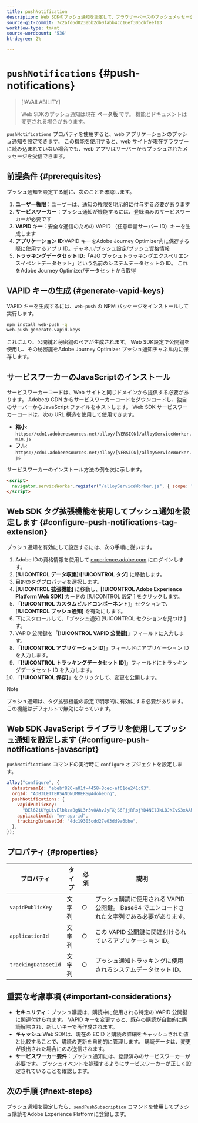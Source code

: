 ```yaml
---
title: pushNotification
description: Web SDKのプッシュ通知を設定して、ブラウザーベースのプッシュメッセージを有効にします。
source-git-commit: 7c2afd6d823ebb2db0fabb4cc16ef30bcbfeef13
workflow-type: tm+mt
source-wordcount: '536'
ht-degree: 2%

---
```



# `pushNotifications` {#push-notifications}

>[!AVAILABILITY]
>
> Web SDKのプッシュ通知は現在 **ベータ版** です。 機能とドキュメントは変更される場合があります。

`pushNotifications` プロパティを使用すると、web アプリケーションのプッシュ通知を設定できます。 この機能を使用すると、web サイトが現在ブラウザーに読み込まれていない場合でも、web アプリはサーバーからプッシュされたメッセージを受信できます。

## 前提条件 {#prerequisites}

プッシュ通知を設定する前に、次のことを確認します。

1. **ユーザー権限**：ユーザーは、通知の権限を明示的に付与する必要があります
2. **サービスワーカー**：プッシュ通知が機能するには、登録済みのサービスワーカーが必要です
3. **VAPID キー**：安全な通信のための VAPID （任意申請サーバー ID）キーを生成します
4. **アプリケーション ID**:VAPID キーをAdobe Journey Optimizer内に保存する際に使用するアプリ ID。チャネル/プッシュ設定/プッシュ資格情報
5. **トラッキングデータセット ID**:「AJO プッシュトラッキングエクスペリエンスイベントデータセット」という名前のシステムデータセットの ID。 これをAdobe Journey Optimizer/データセットから取得

## VAPID キーの生成 {#generate-vapid-keys}

VAPID キーを生成するには、`web-push` の NPM パッケージをインストールして実行します。

```bash
npm install web-push -g
web-push generate-vapid-keys
```

これにより、公開鍵と秘密鍵のペアが生成されます。 Web SDK設定で公開鍵を使用し、その秘密鍵をAdobe Journey Optimizer プッシュ通知チャネル内に保存します。

## サービスワーカーのJavaScriptのインストール

サービスワーカーコードは、Web サイトと同じドメインから提供する必要があります。 Adobeの CDN からサービスワーカーコードをダウンロードし、独自のサーバーからJavaScript ファイルをホストします。 Web SDK サービスワーカーコードは、次の URL 構造を使用して使用できます。

- **縮小**: `https://cdn1.adoberesources.net/alloy/[VERSION]/alloyServiceWorker.min.js`
- **フル**: `https://cdn1.adoberesources.net/alloy/[VERSION]/alloyServiceWorker.js`

サービスワーカーのインストール方法の例を次に示します。

```html
<script>
  navigator.serviceWorker.register("/alloyServiceWorker.js", { scope: "/" });
</script>
```

## Web SDK タグ拡張機能を使用してプッシュ通知を設定します {#configure-push-notifications-tag-extension}

プッシュ通知を有効にして設定するには、次の手順に従います。

1. Adobe IDの資格情報を使用して [experience.adobe.com](https://experience.adobe.com) にログインします。
1. **[!UICONTROL データ収集]**/**[!UICONTROL タグ]** に移動します。
1. 目的のタグプロパティを選択します。
1. **[!UICONTROL 拡張機能]** に移動し、**[!UICONTROL Adobe Experience Platform Web SDK]** カードの [!UICONTROL  設定 ] をクリックします。
1. 「**[!UICONTROL カスタムビルドコンポーネント]**」セクションで、**[!UICONTROL プッシュ通知]** を有効にします。
1. 下にスクロールして、「プッシュ通知 [!UICONTROL  セクションを見つけ ] す。
1. VAPID 公開鍵を「**[!UICONTROL VAPID 公開鍵]**」フィールドに入力します。
1. 「**[!UICONTROL アプリケーション ID]**」フィールドにアプリケーション ID を入力します。
1. 「**[!UICONTROL トラッキングデータセット ID]**」フィールドにトラッキングデータセット ID を入力します。
1. 「**[!UICONTROL 保存]**」をクリックして、変更を公開します。

>[!NOTE]
>
> プッシュ通知は、タグ拡張機能の設定で明示的に有効にする必要があります。 この機能はデフォルトで無効になっています。

## Web SDK JavaScript ライブラリを使用してプッシュ通知を設定します {#configure-push-notifications-javascript}

`pushNotifications` コマンドの実行時に `configure` オブジェクトを設定します。

```js
alloy("configure", {
  datastreamId: "ebebf826-a01f-4458-8cec-ef61de241c93",
  orgId: "ADB3LETTERSANDNUMBERS@AdobeOrg",
  pushNotifications: {
    vapidPublicKey:
      "BEl62iUYgUivElbkzaBgNL3r3vOAhvJyFXjS6FjjRRojYD4NElJkLBJKZvS3xAAh4_gE3WnMaZNu_KGP4jAQlJz",
    applicationId: "my-app-id",
    trackingDatasetId: "4dc19305cdd27e03dd9a6bbe",
  },
});
```

## プロパティ {#properties}

| プロパティ | タイプ | 必須 | 説明 |
|---------|----|---------|-----------|
| `vapidPublicKey` | 文字列 | ○ | プッシュ購読に使用される VAPID 公開鍵。 Base64 でエンコードされた文字列である必要があります。 |
| `applicationId` | 文字列 | ○ | この VAPID 公開鍵に関連付けられているアプリケーション ID。 |
| `trackingDatasetId` | 文字列 | ○ | プッシュ通知トラッキングに使用されるシステムデータセット ID。 |

## 重要な考慮事項 {#important-considerations}

- **セキュリティ**：プッシュ購読は、購読中に使用される特定の VAPID 公開鍵に関連付けられます。 VAPID キーを変更すると、既存の購読が自動的に購読解除され、新しいキーで再作成されます。
- **キャッシュ**:Web SDKは、現在の ECID と購読の詳細をキャッシュされた値と比較することで、購読の更新を自動的に管理します。 購読データは、変更が検出された場合にのみ送信されます。
- **サービスワーカー要件**：プッシュ通知には、登録済みのサービスワーカーが必要です。 プッシュイベントを処理するようにサービスワーカーが正しく設定されていることを確認します。

## 次の手順 {#next-steps}

プッシュ通知を設定したら、[`sendPushSubscription`](../sendPushSubscription.md) コマンドを使用してプッシュ購読をAdobe Experience Platformに登録します。
